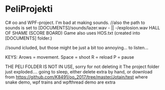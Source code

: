 # PeliProjekti
C# oo and WPF-project.
I'm bad at making sounds.
//also the path to sounds is set to [DOCUMENTS]/sounds/lazer.wav
			      -    ||                               -/explosion.wav
HALL OF SHAME (SCORE BOARD)
Game also uses HOS.txt (created into [DOCUMENTS] folder.)

//sound icluded, but those might be just a bit too annoying... to listen...

KEYS:
Arows = movement.
Space = shoot
R = reload
P = pause




THE PELI FOLDER IS NOT IN USE, sorry for not deleting it
The project folder just exploded.... going to sleep,
either delete extra by hand, or download from 
https://github.com/K8491/oo_2017/tree/master/Jotain/test
where snake demo, wpf trains and wpfthread demo are extra
